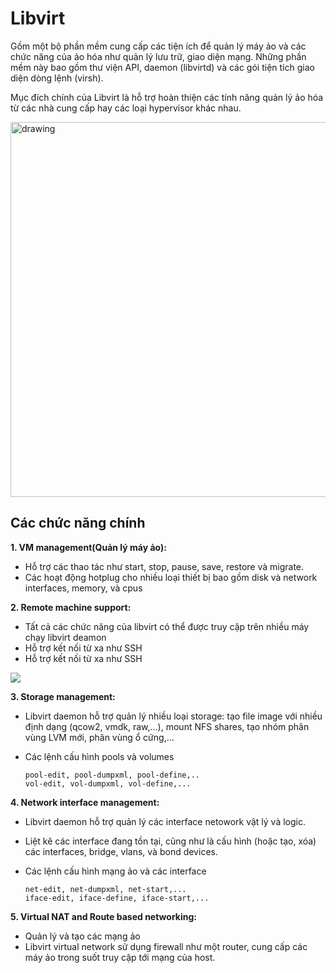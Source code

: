 # Libvirt
Gồm một bộ phần mềm cung cấp các tiện ích để quản lý máy ảo và các chức năng của ảo hóa như quản lý lưu trữ, giao diện mạng.
Những phần mềm này bao gồm thư viện API, daemon (libvirtd) và các gói tiện tích giao diện dòng lệnh (virsh).

Mục đích chính của Libvirt là hỗ trợ hoàn thiện các tính năng quản lý ảo hóa từ các nhà cung cấp hay các loại hypervisor khác nhau.

<img src="https://user-images.githubusercontent.com/83684068/123903937-cdbef680-d999-11eb-8de0-d1259ab42c89.png" alt="drawing" width="600"/>

## Các chức năng chính
**1. VM management(Quản lý máy ảo):**
- Hỗ trợ các thao tác như start, stop, pause, save, restore và migrate.
- Các hoạt động hotplug cho nhiều loại thiết bị bao gồm disk và network interfaces, memory, và cpus

**2. Remote machine support:**
- Tất cả các chức năng của libvirt có thể được truy cập trên nhiều máy chạy libvirt deamon
- Hỗ trợ kết nối từ xa như SSH
- Hỗ trợ kết nối từ xa như SSH

![](https://camo.githubusercontent.com/637eea310fe97b243eef9045bcbe4c00730966b4d640c01dc26fec55739f4c5e/68747470733a2f2f692e6962622e636f2f346a664c5947732f53637265656e73686f742d66726f6d2d323032302d31302d31372d31312d31362d33302e706e67)

**3. Storage management:**
- Libvirt daemon hỗ trợ quản lý nhiều loại storage: tạo file image với nhiều định dạng (qcow2, vmdk, raw,...), mount NFS shares, tạo nhóm phân vùng LVM mới, phân vùng ổ cứng,...
- Các lệnh cấu hình pools và volumes

      pool-edit, pool-dumpxml, pool-define,..
      vol-edit, vol-dumpxml, vol-define,...
**4. Network interface management:**
- Libvirt daemon hỗ trợ quản lý các interface netowork vật lý và logic.
- Liệt kê các interface đang tồn tại, cũng như là cấu hình (hoặc tạo, xóa) các interfaces, bridge, vlans, và bond devices.
- Các lệnh cấu hình mạng ảo và các interface
    
      net-edit, net-dumpxml, net-start,...
      iface-edit, iface-define, iface-start,...

**5. Virtual NAT and Route based networking:**
- Quản lý và tạo các mạng ảo
- Libvirt virtual network sử dụng firewall như một router, cung cấp các máy ảo trong suốt truy cập tới mạng của host.
